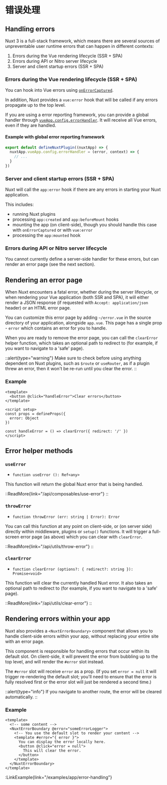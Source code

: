# 错误处理

## Handling errors

Nuxt 3 is a full-stack framework, which means there are several sources of unpreventable user runtime errors that can happen in different contexts:

1. Errors during the Vue rendering lifecycle (SSR + SPA)
1. Errors during API or Nitro server lifecycle
1. Server and client startup errors (SSR + SPA)

### Errors during the Vue rendering lifecycle (SSR + SPA)

You can hook into Vue errors using [`onErrorCaptured`](https://vuejs.org/api/composition-api-lifecycle.html#onerrorcaptured).

In addition, Nuxt provides a `vue:error` hook that will be called if any errors propagate up to the top level.

If you are using a error reporting framework, you can provide a global handler through [`vueApp.config.errorHandler`](https://vuejs.org/api/application.html#app-config-errorhandler). It will receive all Vue errors, even if they are handled.

#### Example with global error reporting framework

```js
export default defineNuxtPlugin((nuxtApp) => {
  nuxtApp.vueApp.config.errorHandler = (error, context) => {
    // ...
  }
})
```

### Server and client startup errors (SSR + SPA)

Nuxt will call the `app:error` hook if there are any errors in starting your Nuxt application.

This includes:

* running Nuxt plugins
* processing `app:created` and `app:beforeMount` hooks
* mounting the app (on client-side), though you should handle this case with `onErrorCaptured` or with `vue:error`
* processing the `app:mounted` hook

### Errors during API or Nitro server lifecycle

You cannot currently define a server-side handler for these errors, but can render an error page (see the next section).

## Rendering an error page

When Nuxt encounters a fatal error, whether during the server lifecycle, or when rendering your Vue application (both SSR and SPA), it will either render a JSON response (if requested with `Accept: application/json` header) or an HTML error page.

You can customize this error page by adding `~/error.vue` in the source directory of your application, alongside `app.vue`. This page has a single prop - `error` which contains an error for you to handle.

When you are ready to remove the error page, you can call the `clearError` helper function, which takes an optional path to redirect to (for example, if you want to navigate to a 'safe' page).

::alert{type="warning"}
Make sure to check before using anything dependent on Nuxt plugins, such as `$route` or `useRouter`, as if a plugin threw an error, then it won't be re-run until you clear the error.
::

### Example

```vue [error.vue]
<template>
  <button @click="handleError">Clear errors</button>
</template>

<script setup>
const props = defineProps({
  error: Object
})

const handleError = () => clearError({ redirect: '/' })
</script>
```

## Error helper methods

### `useError`

* `function useError (): Ref<any>`

This function will return the global Nuxt error that is being handled.

::ReadMore{link="/api/composables/use-error"}
::

### `throwError`

* `function throwError (err: string | Error): Error`

You can call this function at any point on client-side, or (on server side) directly within middleware, plugins or `setup()` functions. It will trigger a full-screen error page (as above) which you can clear with `clearError`.

::ReadMore{link="/api/utils/throw-error"}
::

### `clearError`

* `function clearError (options?: { redirect?: string }): Promise<void>`

This function will clear the currently handled Nuxt error. It also takes an optional path to redirect to (for example, if you want to navigate to a 'safe' page).

::ReadMore{link="/api/utils/clear-error"}
::

## Rendering errors within your app

Nuxt also provides a `<NuxtErrorBoundary>` component that allows you to handle client-side errors within your app, without replacing your entire site with an error page.

This component is responsible for handling errors that occur within its default slot. On client-side, it will prevent the error from bubbling up to the top level, and will render the `#error` slot instead.

The `#error` slot will receive `error` as a prop. (If you set `error = null` it will trigger re-rendering the default slot; you'll need to ensure that the error is fully resolved first or the error slot will just be rendered a second time.)

::alert{type="info"}
If you navigate to another route, the error will be cleared automatically.
::

### Example

```vue [pages/index.vue]
<template>
  <!-- some content -->
  <NuxtErrorBoundary @error="someErrorLogger">
    <!-- You use the default slot to render your content -->
    <template #error="{ error }">
      You can display the error locally here.
      <button @click="error = null">
        This will clear the error.
      </button>
    </template>
  </NuxtErrorBoundary>
</template>
```

:LinkExample{link="/examples/app/error-handling"}
